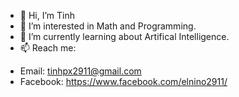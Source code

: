 - 👋 Hi, I’m Tinh
- 👀 I’m interested in Math and Programming.
- 🌱 I’m currently learning about Artifical Intelligence.
- 📫 Reach me:
* Email: tinhpx2911@gmail.com
* Facebook: https://www.facebook.com/elnino2911/
<!---
tinhpx2911/tinhpx2911 is a ✨ special ✨ repository because its `README.md` (this file) appears on your GitHub profile.
You can click the Preview link to take a look at your changes.
--->
